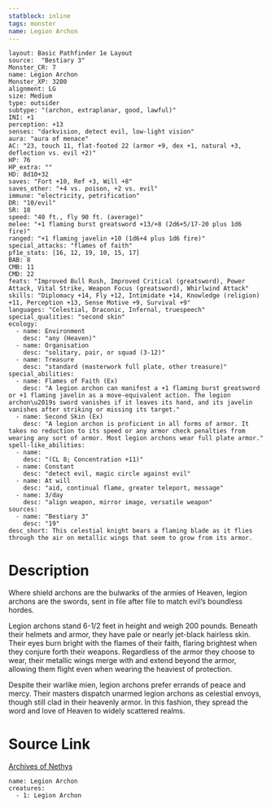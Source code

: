 ```yaml
---
statblock: inline
tags: monster
name: Legion Archon
---
```

```statblock
layout: Basic Pathfinder 1e Layout
source:  "Bestiary 3"
Monster_CR: 7
name: Legion Archon
Monster_XP: 3200
alignment: LG
size: Medium
type: outsider
subtype: "(archon, extraplanar, good, lawful)"
INI: +1
perception: +13
senses: "darkvision, detect evil, low-light vision"
aura: "aura of menace"
AC: "23, touch 11, flat-footed 22 (armor +9, dex +1, natural +3, deflection vs. evil +2)"
HP: 76
HP_extra: ""
HD: 8d10+32
saves: "Fort +10, Ref +3, Will +8"
saves_other: "+4 vs. poison, +2 vs. evil"
immune: "electricity, petrification"
DR: "10/evil"
SR: 18
speed: "40 ft., fly 90 ft. (average)"
melee: "+1 flaming burst greatsword +13/+8 (2d6+5/17-20 plus 1d6 fire)"
ranged: "+1 flaming javelin +10 (1d6+4 plus 1d6 fire)"
special_attacks: "flames of faith"
pf1e_stats: [16, 12, 19, 10, 15, 17]
BAB: 8
CMB: 11
CMD: 22
feats: "Improved Bull Rush, Improved Critical (greatsword), Power Attack, Vital Strike, Weapon Focus (greatsword), Whirlwind Attack"
skills: "Diplomacy +14, Fly +12, Intimidate +14, Knowledge (religion) +11, Perception +13, Sense Motive +9, Survival +9"
languages: "Celestial, Draconic, Infernal, truespeech"
special_qualities: "second skin"
ecology:
  - name: Environment
    desc: "any (Heaven)"
  - name: Organisation
    desc: "solitary, pair, or squad (3-12)"
  - name: Treasure
    desc: "standard (masterwork full plate, other treasure)"
special_abilities:
  - name: Flames of Faith (Ex)
    desc: "A legion archon can manifest a +1 flaming burst greatsword or +1 flaming javelin as a move-equivalent action. The legion archon\u2019s sword vanishes if it leaves its hand, and its javelin vanishes after striking or missing its target."
  - name: Second Skin (Ex)
    desc: "A legion archon is proficient in all forms of armor. It takes no reduction to its speed or any armor check penalties from wearing any sort of armor. Most legion archons wear full plate armor."
spell-like_abilities:
  - name:
    desc: "(CL 8; Concentration +11)"
  - name: Constant
    desc: "detect evil, magic circle against evil"
  - name: At will
    desc: "aid, continual flame, greater teleport, message"
  - name: 3/day
    desc: "align weapon, mirror image, versatile weapon"
sources:
  - name: "Bestiary 3"
    desc: "19"
desc_short: This celestial knight bears a flaming blade as it flies through the air on metallic wings that seem to grow from its armor.
```
# Description
Where shield archons are the bulwarks of the armies of Heaven, legion archons are the swords, sent in file after file to match evil’s boundless hordes.

Legion archons stand 6-1/2 feet in height and weigh 200 pounds. Beneath their helmets and armor, they have pale or nearly jet-black hairless skin. Their eyes burn bright with the flames of their faith, flaring brightest when they conjure forth their weapons. Regardless of the armor they choose to wear, their metallic wings merge with and extend beyond the armor, allowing them flight even when wearing the heaviest of protection.

Despite their warlike mien, legion archons prefer errands of peace and mercy. Their masters dispatch unarmed legion archons as celestial envoys, though still clad in their heavenly armor. In this fashion, they spread the word and love of Heaven to widely scattered realms.
# Source Link
[Archives of Nethys](https://aonprd.com/MonsterDisplay.aspx?ItemName=Legion%20Archon)
```encounter-table
name: Legion Archon
creatures:
  - 1: Legion Archon
```
